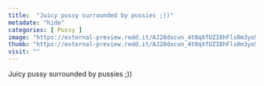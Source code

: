 ```yaml
---
title:  "Juicy pussy surrounded by pussies ;))"
metadate: "hide"
categories: [ Pussy ]
image: "https://external-preview.redd.it/AJ28dxcvn_4t0qXfUZI8hFls0m3yo5bfGjhBfEa9Tbs.jpg?auto=webp&s=6d9c083af9f7fb078f2a2cf93fcadde32d2c1b24"
thumb: "https://external-preview.redd.it/AJ28dxcvn_4t0qXfUZI8hFls0m3yo5bfGjhBfEa9Tbs.jpg?width=1080&crop=smart&auto=webp&s=0344a91c7c5acc515f379cba8f542e5ddeef6839"
visit: ""
---
```

Juicy pussy surrounded by pussies ;))

